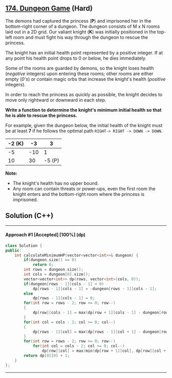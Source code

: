 ## [174. Dungeon Game](https://leetcode.com/problems/dungeon-game/) (Hard)

The demons had captured the princess (**P**) and imprisoned her in the bottom-right corner of a dungeon. The dungeon consists of M x N rooms laid out in a 2D grid. Our valiant knight (**K**) was initially positioned in the top-left room and must fight his way through the dungeon to rescue the princess.

The knight has an initial health point represented by a positive integer. If at any point his health point drops to 0 or below, he dies immediately.

Some of the rooms are guarded by demons, so the knight loses health (*negative* integers) upon entering these rooms; other rooms are either empty (*0's*) or contain magic orbs that increase the knight's health (*positive* integers).

In order to reach the princess as quickly as possible, the knight decides to move only rightward or downward in each step.

 

**Write a function to determine the knight's minimum initial health so that he is able to rescue the princess.**

For example, given the dungeon below, the initial health of the knight must be at least **7** if he follows the optimal path `RIGHT-> RIGHT -> DOWN -> DOWN`.

| -2 (K) | -3   | 3      |
| ------ | ---- | ------ |
| -5     | -10  | 1      |
| 10     | 30   | -5 (P) |

 

**Note:**

- The knight's health has no upper bound.
- Any room can contain threats or power-ups, even the first room the knight enters and the bottom-right room where the princess is imprisoned.

## Solution (C++)

---

#### Approach #1  [Accepted] [100%] (dp)

```c++
class Solution {
public:
    int calculateMinimumHP(vector<vector<int>>& dungeon) {
        if(dungeon.size() == 0)
            return 0;
        int rows = dungeon.size();
        int cols = dungeon[0].size();
        vector<vector<int>> dp(rows, vector<int>(cols, 0));
        if(dungeon[rows - 1][cols - 1] < 0)
            dp[rows - 1][cols - 1] = -dungeon[rows - 1][cols - 1];
        else
            dp[rows - 1][cols - 1] = 0;
        for(int row = rows - 2; row >= 0; row--)
        {
            dp[row][cols - 1] = max(dp[row + 1][cols - 1] - dungeon[row][cols - 1], 0);
        }
        for(int col = cols - 2; col >= 0; col--)
        {
            dp[rows - 1][col] = max(dp[rows - 1][col + 1] - dungeon[rows - 1][col], 0);
        }
        for(int row = rows - 2; row >= 0; row--)
            for(int col = cols - 2; col >= 0; col--)
                dp[row][col] = max(min(dp[row + 1][col], dp[row][col + 1]) - dungeon[row][col], 0);
        return dp[0][0] + 1;
    }
};
```

---

